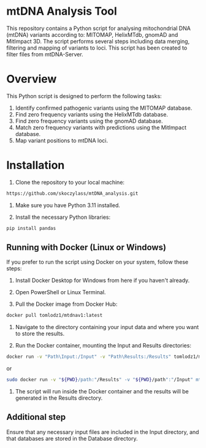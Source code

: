 # mtDNA Analysis Tool

This repository contains a Python script for analysing mitochondrial DNA (mtDNA) variants according to: MITOMAP, HelixMTdb, gnomAD and MitImpact 3D. The script performs several steps including data merging, filtering and mapping of variants to loci. This script has been created to filter files from mtDNA-Server.

# Overview

This Python script is designed to perform the following tasks:

1. Identify confirmed pathogenic variants using the MITOMAP database.
2. Find zero frequency variants using the HelixMTdb database.
3. Find zero frequency variants using the gnomAD database.
4. Match zero frequency variants with predictions using the MitImpact database.
5. Map variant positions to mtDNA loci.

# Installation

1. Clone the repository to your local machine:

```bash
https://github.com/skoczylass/mtDNA_analysis.git
```
1. Make sure you have Python 3.11 installed.

2. Install the necessary Python libraries:

```bash
pip install pandas
```

## Running with Docker (Linux or Windows)

If you prefer to run the script using Docker on your system, follow these steps:

1. Install Docker Desktop for Windows from here if you haven't already.

2. Open PowerShell or Linux Terminal.

3. Pull the Docker image from Docker Hub:
   
```bash
docker pull tomlodz1/mtdnav1:latest
```

1. Navigate to the directory containing your input data and where you want to store the results. 

2. Run the Docker container, mounting the Input and Results directories:
   
```bash
docker run -v "Path\Input:/Input" -v "Path\Results:/Results" tomlodz1/mtdnav1:latest
```
or
```bash
sudo docker run -v "${PWD}/path:"/Results" -v "${PWD}/path":"/Input" mtdnav1
```

1. The script will run inside the Docker container and the results will be generated in the Results directory.

## Additional step
Ensure that any necessary input files are included in the Input directory, and that databases are stored in the Database directory.
